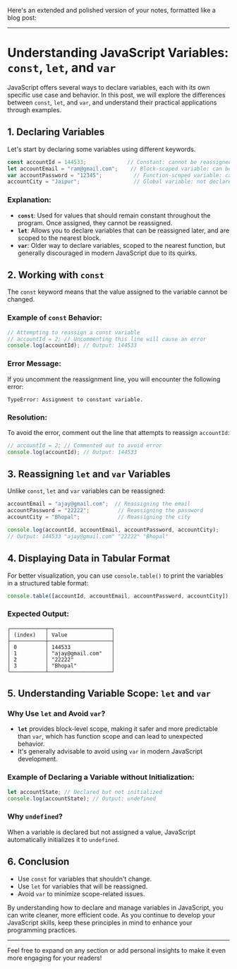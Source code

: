 Here's an extended and polished version of your notes, formatted like a blog post:

---

# Understanding JavaScript Variables: `const`, `let`, and `var`

JavaScript offers several ways to declare variables, each with its own specific use case and behavior. In this post, we will explore the differences between `const`, `let`, and `var`, and understand their practical applications through examples.

## 1. **Declaring Variables**

Let's start by declaring some variables using different keywords.

```javascript
const accountId = 144533;             // Constant: cannot be reassigned
let accountEmail = "ram@gmail.com";    // Block-scoped variable: can be reassigned
var accountPassword = "12345";          // Function-scoped variable: can be reassigned
accountCity = "Jaipur";                 // Global variable: not declared with let or var
```

### Explanation:
- **`const`**: Used for values that should remain constant throughout the program. Once assigned, they cannot be reassigned.
- **`let`**: Allows you to declare variables that can be reassigned later, and are scoped to the nearest block.
- **`var`**: Older way to declare variables, scoped to the nearest function, but generally discouraged in modern JavaScript due to its quirks.

## 2. **Working with `const`**

The `const` keyword means that the value assigned to the variable cannot be changed. 

### Example of `const` Behavior:

```javascript
// Attempting to reassign a const variable
// accountId = 2; // Uncommenting this line will cause an error
console.log(accountId); // Output: 144533
```

### Error Message:
If you uncomment the reassignment line, you will encounter the following error:
```
TypeError: Assignment to constant variable.
```

### Resolution:
To avoid the error, comment out the line that attempts to reassign `accountId`:

```javascript
// accountId = 2; // Commented out to avoid error
console.log(accountId); // Output: 144533
```

## 3. **Reassigning `let` and `var` Variables**

Unlike `const`, `let` and `var` variables can be reassigned:

```javascript
accountEmail = "ajay@gmail.com";  // Reassigning the email
accountPassword = "22222";         // Reassigning the password
accountCity = "Bhopal";            // Reassigning the city

console.log(accountId, accountEmail, accountPassword, accountCity);
// Output: 144533 "ajay@gmail.com" "22222" "Bhopal"
```

## 4. **Displaying Data in Tabular Format**

For better visualization, you can use `console.table()` to print the variables in a structured table format:

```javascript
console.table([accountId, accountEmail, accountPassword, accountCity]);
```

### Expected Output:
```
┌───────────┬────────────────────┐
│ (index)   │ Value              │
├───────────┼────────────────────┤
│ 0         │ 144533             │
│ 1         │ "ajay@gmail.com"   │
│ 2         │ "22222"            │
│ 3         │ "Bhopal"           │
└───────────┴────────────────────┘
```

## 5. **Understanding Variable Scope: `let` and `var`**

### Why Use `let` and Avoid `var`?
- **`let`** provides block-level scope, making it safer and more predictable than `var`, which has function scope and can lead to unexpected behavior.
- It's generally advisable to avoid using `var` in modern JavaScript development.

### Example of Declaring a Variable without Initialization:

```javascript
let accountState; // Declared but not initialized
console.log(accountState); // Output: undefined
```

### Why `undefined`?
When a variable is declared but not assigned a value, JavaScript automatically initializes it to `undefined`.

## 6. **Conclusion**

- Use `const` for variables that shouldn't change.
- Use `let` for variables that will be reassigned.
- Avoid `var` to minimize scope-related issues.

By understanding how to declare and manage variables in JavaScript, you can write cleaner, more efficient code. As you continue to develop your JavaScript skills, keep these principles in mind to enhance your programming practices.

---

Feel free to expand on any section or add personal insights to make it even more engaging for your readers!